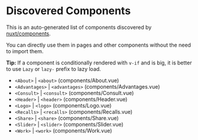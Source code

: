 # Discovered Components

This is an auto-generated list of components discovered by [nuxt/components](https://github.com/nuxt/components).

You can directly use them in pages and other components without the need to import them.

**Tip:** If a component is conditionally rendered with `v-if` and is big, it is better to use `Lazy` or `lazy-` prefix to lazy load.

- `<About>` | `<about>` (components/About.vue)
- `<Advantages>` | `<advantages>` (components/Advantages.vue)
- `<Consult>` | `<consult>` (components/Consult.vue)
- `<Header>` | `<header>` (components/Header.vue)
- `<Logo>` | `<logo>` (components/Logo.vue)
- `<Recalls>` | `<recalls>` (components/Recalls.vue)
- `<Share>` | `<share>` (components/Share.vue)
- `<Slider>` | `<slider>` (components/Slider.vue)
- `<Work>` | `<work>` (components/Work.vue)
